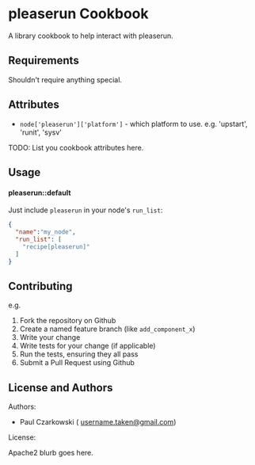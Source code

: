 pleaserun Cookbook
==================
A library cookbook to help interact with pleaserun.

Requirements
------------

Shouldn't require anything special.


Attributes
----------

* `node['pleaserun']['platform']` - which platform to use.  e.g. 'upstart', 'runit', 'sysv'

TODO: List you cookbook attributes here.

Usage
-----
#### pleaserun::default

Just include `pleaserun` in your node's `run_list`:

```json
{
  "name":"my_node",
  "run_list": [
    "recipe[pleaserun]"
  ]
}
```

Contributing
------------

e.g.
1. Fork the repository on Github
2. Create a named feature branch (like `add_component_x`)
3. Write your change
4. Write tests for your change (if applicable)
5. Run the tests, ensuring they all pass
6. Submit a Pull Request using Github

License and Authors
-------------------
Authors: 

* Paul Czarkowski ( username.taken@gmail.com)

License:

Apache2 blurb goes here.
